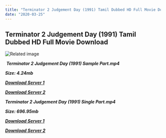 ```yaml
---
title: "Terminator 2 Judgement Day (1991) Tamil Dubbed HD Full Movie Download"
date: "2020-03-25"
---
```


## Terminator 2 Judgement Day (1991) Tamil Dubbed HD Full Movie Download

![Related image](https://m.media-amazon.com/images/M/MV5BYWI4NzM2MDYtMzMwMy00NmYwLTlmZWItY2EwZmZhM2M3N2Y5XkEyXkFqcGdeQXVyMzM4MjM0Nzg@._V1_SY1000_CR0,0,798,1000_AL_.jpg) 

 _**Terminator 2 Judgement Day (1991) Sample Part.mp4**_

_**Size: 4.24mb**_

[_**Download Server 1**_](http://d4.uptofiles.site//files/Tamil{fd620c6e78cfff08ebfb4d2d3131a235617ba7e0206610644c5f25f325d4dc51}20Dubbed{fd620c6e78cfff08ebfb4d2d3131a235617ba7e0206610644c5f25f325d4dc51}20Collections/Terminator{fd620c6e78cfff08ebfb4d2d3131a235617ba7e0206610644c5f25f325d4dc51}20Pentalogy{fd620c6e78cfff08ebfb4d2d3131a235617ba7e0206610644c5f25f325d4dc51}20Collections/Terminator{fd620c6e78cfff08ebfb4d2d3131a235617ba7e0206610644c5f25f325d4dc51}202{fd620c6e78cfff08ebfb4d2d3131a235617ba7e0206610644c5f25f325d4dc51}20Judgement{fd620c6e78cfff08ebfb4d2d3131a235617ba7e0206610644c5f25f325d4dc51}20Day{fd620c6e78cfff08ebfb4d2d3131a235617ba7e0206610644c5f25f325d4dc51}20(1991)/Mp4{fd620c6e78cfff08ebfb4d2d3131a235617ba7e0206610644c5f25f325d4dc51}20HD{fd620c6e78cfff08ebfb4d2d3131a235617ba7e0206610644c5f25f325d4dc51}20(640x360)/Terminator{fd620c6e78cfff08ebfb4d2d3131a235617ba7e0206610644c5f25f325d4dc51}202{fd620c6e78cfff08ebfb4d2d3131a235617ba7e0206610644c5f25f325d4dc51}20Judgement{fd620c6e78cfff08ebfb4d2d3131a235617ba7e0206610644c5f25f325d4dc51}20Day{fd620c6e78cfff08ebfb4d2d3131a235617ba7e0206610644c5f25f325d4dc51}20(1991){fd620c6e78cfff08ebfb4d2d3131a235617ba7e0206610644c5f25f325d4dc51}20Sample{fd620c6e78cfff08ebfb4d2d3131a235617ba7e0206610644c5f25f325d4dc51}20(640x360).mp4)

[_**Download Server 2**_](http://d4.uptofiles.site//files/Tamil{fd620c6e78cfff08ebfb4d2d3131a235617ba7e0206610644c5f25f325d4dc51}20Dubbed{fd620c6e78cfff08ebfb4d2d3131a235617ba7e0206610644c5f25f325d4dc51}20Collections/Terminator{fd620c6e78cfff08ebfb4d2d3131a235617ba7e0206610644c5f25f325d4dc51}20Pentalogy{fd620c6e78cfff08ebfb4d2d3131a235617ba7e0206610644c5f25f325d4dc51}20Collections/Terminator{fd620c6e78cfff08ebfb4d2d3131a235617ba7e0206610644c5f25f325d4dc51}202{fd620c6e78cfff08ebfb4d2d3131a235617ba7e0206610644c5f25f325d4dc51}20Judgement{fd620c6e78cfff08ebfb4d2d3131a235617ba7e0206610644c5f25f325d4dc51}20Day{fd620c6e78cfff08ebfb4d2d3131a235617ba7e0206610644c5f25f325d4dc51}20(1991)/Mp4{fd620c6e78cfff08ebfb4d2d3131a235617ba7e0206610644c5f25f325d4dc51}20HD{fd620c6e78cfff08ebfb4d2d3131a235617ba7e0206610644c5f25f325d4dc51}20(640x360)/Terminator{fd620c6e78cfff08ebfb4d2d3131a235617ba7e0206610644c5f25f325d4dc51}202{fd620c6e78cfff08ebfb4d2d3131a235617ba7e0206610644c5f25f325d4dc51}20Judgement{fd620c6e78cfff08ebfb4d2d3131a235617ba7e0206610644c5f25f325d4dc51}20Day{fd620c6e78cfff08ebfb4d2d3131a235617ba7e0206610644c5f25f325d4dc51}20(1991){fd620c6e78cfff08ebfb4d2d3131a235617ba7e0206610644c5f25f325d4dc51}20Sample{fd620c6e78cfff08ebfb4d2d3131a235617ba7e0206610644c5f25f325d4dc51}20(640x360).mp4)

_**Terminator 2 Judgement Day (1991) Single Part.mp4**_

_**Size: 696.95mb**_

[_**Download Server 1**_](http://d4.uptofiles.site//files/Tamil{fd620c6e78cfff08ebfb4d2d3131a235617ba7e0206610644c5f25f325d4dc51}20Dubbed{fd620c6e78cfff08ebfb4d2d3131a235617ba7e0206610644c5f25f325d4dc51}20Collections/Terminator{fd620c6e78cfff08ebfb4d2d3131a235617ba7e0206610644c5f25f325d4dc51}20Pentalogy{fd620c6e78cfff08ebfb4d2d3131a235617ba7e0206610644c5f25f325d4dc51}20Collections/Terminator{fd620c6e78cfff08ebfb4d2d3131a235617ba7e0206610644c5f25f325d4dc51}202{fd620c6e78cfff08ebfb4d2d3131a235617ba7e0206610644c5f25f325d4dc51}20Judgement{fd620c6e78cfff08ebfb4d2d3131a235617ba7e0206610644c5f25f325d4dc51}20Day{fd620c6e78cfff08ebfb4d2d3131a235617ba7e0206610644c5f25f325d4dc51}20(1991)/Mp4{fd620c6e78cfff08ebfb4d2d3131a235617ba7e0206610644c5f25f325d4dc51}20HD{fd620c6e78cfff08ebfb4d2d3131a235617ba7e0206610644c5f25f325d4dc51}20(640x360)/Terminator{fd620c6e78cfff08ebfb4d2d3131a235617ba7e0206610644c5f25f325d4dc51}202{fd620c6e78cfff08ebfb4d2d3131a235617ba7e0206610644c5f25f325d4dc51}20Judgement{fd620c6e78cfff08ebfb4d2d3131a235617ba7e0206610644c5f25f325d4dc51}20Day{fd620c6e78cfff08ebfb4d2d3131a235617ba7e0206610644c5f25f325d4dc51}20(1991){fd620c6e78cfff08ebfb4d2d3131a235617ba7e0206610644c5f25f325d4dc51}20HD{fd620c6e78cfff08ebfb4d2d3131a235617ba7e0206610644c5f25f325d4dc51}20(640x360).mp4)

_**[Download Server 2](http://d4.uptofiles.site//files/Tamil{fd620c6e78cfff08ebfb4d2d3131a235617ba7e0206610644c5f25f325d4dc51}20Dubbed{fd620c6e78cfff08ebfb4d2d3131a235617ba7e0206610644c5f25f325d4dc51}20Collections/Terminator{fd620c6e78cfff08ebfb4d2d3131a235617ba7e0206610644c5f25f325d4dc51}20Pentalogy{fd620c6e78cfff08ebfb4d2d3131a235617ba7e0206610644c5f25f325d4dc51}20Collections/Terminator{fd620c6e78cfff08ebfb4d2d3131a235617ba7e0206610644c5f25f325d4dc51}202{fd620c6e78cfff08ebfb4d2d3131a235617ba7e0206610644c5f25f325d4dc51}20Judgement{fd620c6e78cfff08ebfb4d2d3131a235617ba7e0206610644c5f25f325d4dc51}20Day{fd620c6e78cfff08ebfb4d2d3131a235617ba7e0206610644c5f25f325d4dc51}20(1991)/Mp4{fd620c6e78cfff08ebfb4d2d3131a235617ba7e0206610644c5f25f325d4dc51}20HD{fd620c6e78cfff08ebfb4d2d3131a235617ba7e0206610644c5f25f325d4dc51}20(640x360)/Terminator{fd620c6e78cfff08ebfb4d2d3131a235617ba7e0206610644c5f25f325d4dc51}202{fd620c6e78cfff08ebfb4d2d3131a235617ba7e0206610644c5f25f325d4dc51}20Judgement{fd620c6e78cfff08ebfb4d2d3131a235617ba7e0206610644c5f25f325d4dc51}20Day{fd620c6e78cfff08ebfb4d2d3131a235617ba7e0206610644c5f25f325d4dc51}20(1991){fd620c6e78cfff08ebfb4d2d3131a235617ba7e0206610644c5f25f325d4dc51}20HD{fd620c6e78cfff08ebfb4d2d3131a235617ba7e0206610644c5f25f325d4dc51}20(640x360).mp4)**_
